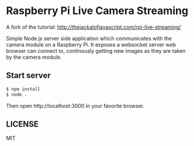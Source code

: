 # Raspberry Pi Live Camera Streaming

A fork of the tutorial: http://thejackalofjavascript.com/rpi-live-streaming/

Simple Node.js server side application which communicates with the camera module
on a Raspberry Pi. It exposes a websocket server web browser can connect to,
continously getting new images as they are taken by the camera module.

## Start server

```bash
$ npm install
$ node .
```

Then open http://localhost:3000 in your favorite browser.

## LICENSE

MIT